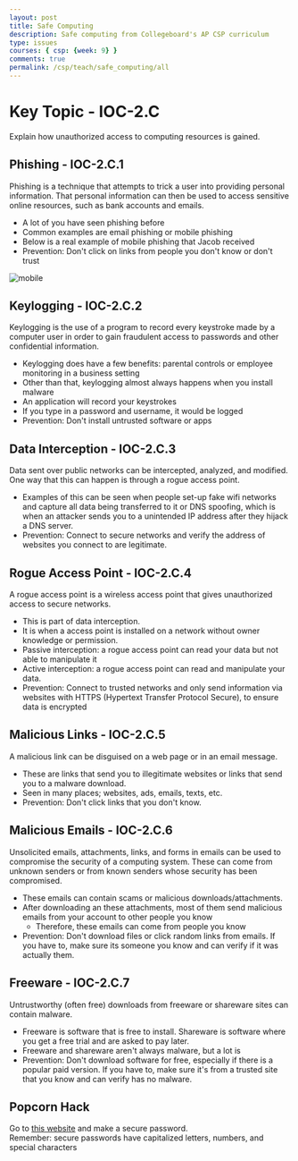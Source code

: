 ```yaml
---
layout: post
title: Safe Computing
description: Safe computing from Collegeboard's AP CSP curriculum
type: issues 
courses: { csp: {week: 9} }
comments: true
permalink: /csp/teach/safe_computing/all
---
```


# Key Topic - IOC-2.C
Explain how unauthorized access to computing resources is gained.

## Phishing - IOC-2.C.1
Phishing is a technique that attempts to trick a user into providing personal information. That personal information can then be used to access sensitive online resources, such as bank accounts and emails.

- A lot of you have seen phishing before
- Common examples are email phishing or mobile phishing
- Below is a real example of mobile phishing that Jacob received
- Prevention: Don't click on links from people you don't know or don't trust

![mobile]({{site.baseurl}}/images/mobile_phishing.png)

## Keylogging - IOC-2.C.2
Keylogging is the use of a program to record every keystroke made by a computer user in order to gain fraudulent access to passwords and other confidential information.

- Keylogging does have a few benefits: parental controls or employee monitoring in a business setting
- Other than that, keylogging almost always happens when you install malware
- An application will record your keystrokes
- If you type in a password and username, it would be logged
- Prevention: Don't install untrusted software or apps

## Data Interception - IOC-2.C.3
Data sent over public networks can be intercepted, analyzed, and modified. One way that this can happen is through a rogue access point.

- Examples of this can be seen when people set-up fake wifi networks and capture all data being transferred to it or DNS spoofing, which is when an attacker sends you to a unintended IP address after they hijack a DNS server.
- Prevention: Connect to secure networks and verify the address of websites you connect to are legitimate.

## Rogue Access Point - IOC-2.C.4
A rogue access point is a wireless access point that gives unauthorized access to secure networks.

- This is part of data interception.
- It is when a access point is installed on a network without owner knowledge or permission.
- Passive interception: a rogue access point can read your data but not able to manipulate it
- Active interception: a rogue access point can read and manipulate your data.
- Prevention: Connect to trusted networks and only send information via websites with HTTPS (Hypertext Transfer Protocol Secure), to ensure data is encrypted

## Malicious Links - IOC-2.C.5
A malicious link can be disguised on a web page or in an email message. 

- These are links that send you to illegitimate websites or links that send you to a malware download.
- Seen in many places; websites, ads, emails, texts, etc.
- Prevention: Don't click links that you don't know.

## Malicious Emails - IOC-2.C.6
Unsolicited emails, attachments, links, and forms in emails can be used to compromise the security of a computing system. These can come from unknown senders or from known senders whose security has been compromised. 

- These emails can contain scams or malicious downloads/attachments.
- After downloading an these attachments, most of them send malicious emails from your account to other people you know
   - Therefore, these emails can come from people you know
- Prevention: Don't download files or click random links from emails. If you have to, make sure its someone you know and can verify if it was actually them.

## Freeware - IOC-2.C.7
Untrustworthy (often free) downloads from freeware or shareware sites can contain malware.

- Freeware is software that is free to install. Shareware is software where you get a free trial and are asked to pay later.
- Freeware and shareware aren't always malware, but a lot is
- Prevention: Don't download software for free, especially if there is a popular paid version. If you have to, make sure it's from a trusted site that you know and can verify has no malware.

## Popcorn Hack
Go to [this website](https://www.security.org/how-secure-is-my-password/) and make a secure password. <br>
Remember: secure passwords have capitalized letters, numbers, and special characters